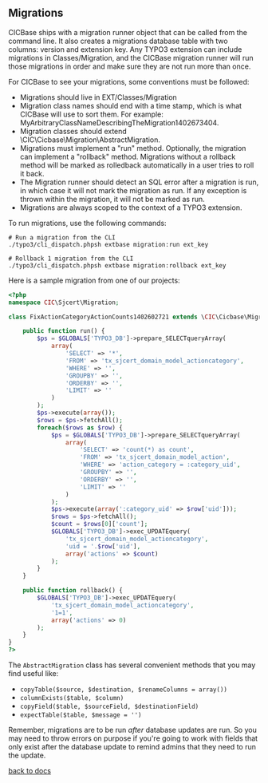 ## Migrations

CICBase ships with a migration runner object that can be called from the command line. It also creates a migrations database table with two columns: version and extension key. Any TYPO3 extension can include migrations in Classes/Migration, and the CICBase migration runner will run those migrations in order and make sure they are not run more than once.

For CICBase to see your migrations, some conventions must be followed:

* Migrations should live in EXT/Classes/Migration
* Migration class names should end with a time stamp, which is what CICBase will use to sort them. For example: MyArbitraryClassNameDescribingTheMigration1402673404.
* Migration classes should extend \CIC\Cicbase\Migration\AbstractMigration.
* Migrations must implement a "run" method. Optionally, the migration can implement a "rollback" method. Migrations without a rollback method will be marked as rolledback automatically in a user tries to roll it back.
* The Migration runner should detect an SQL error after a migration is run, in which case it will not mark the migration as run. If any exception is thrown within the migration, it will not be marked as run.
* Migrations are always scoped to the context of a TYPO3 extension.

To run migrations, use the following commands:

```
# Run a migration from the CLI
./typo3/cli_dispatch.phpsh extbase migration:run ext_key

# Rollback 1 migration from the CLI
./typo3/cli_dispatch.phpsh extbase migration:rollback ext_key
```

Here is a sample migration from one of our projects:

```php
<?php
namespace CIC\Sjcert\Migration;

class FixActionCategoryActionCounts1402602721 extends \CIC\Cicbase\Migration\AbstractMigration {

	public function run() {
		$ps = $GLOBALS['TYPO3_DB']->prepare_SELECTqueryArray(
			array(
				'SELECT' => '*',
				'FROM' => 'tx_sjcert_domain_model_actioncategory',
				'WHERE' => '',
				'GROUPBY' => '',
				'ORDERBY' => '',
				'LIMIT' => ''
			)
		);
		$ps->execute(array());
		$rows = $ps->fetchAll();
		foreach($rows as $row) {
			$ps = $GLOBALS['TYPO3_DB']->prepare_SELECTqueryArray(
				array(
					'SELECT' => 'count(*) as count',
					'FROM' => 'tx_sjcert_domain_model_action',
					'WHERE' => 'action_category = :category_uid',
					'GROUPBY' => '',
					'ORDERBY' => '',
					'LIMIT' => ''
				)
			);
			$ps->execute(array(':category_uid' => $row['uid']));
			$rows = $ps->fetchAll();
			$count = $rows[0]['count'];
			$GLOBALS['TYPO3_DB']->exec_UPDATEquery(
				'tx_sjcert_domain_model_actioncategory',
				'uid = '.$row['uid'],
				array('actions' => $count)
			);
		}
	}

	public function rollback() {
		$GLOBALS['TYPO3_DB']->exec_UPDATEquery(
			'tx_sjcert_domain_model_actioncategory',
			'1=1',
			array('actions' => 0)
		);
	}
}
?>
```

The `AbstractMigration` class has several convenient methods that you may find useful like:

* `copyTable($source, $destination, $renameColumns = array())`
* `columnExists($table, $column)`
* `copyField($table, $sourceField, $destinationField)`
* `expectTable($table, $message = '')` 

Remember, migrations are to be run _after_ database updates are run. So you may need to throw errors on purpose if you're going to work with fields that only exist after the database update to remind admins that they need to run the update.

[back to docs](.)